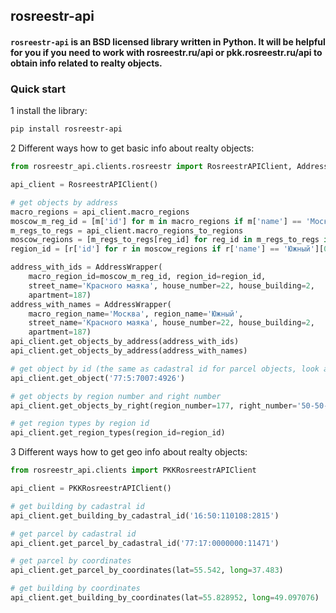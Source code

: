 ## rosreestr-api

#### `rosreestr-api` is an BSD licensed library written in Python. It will be helpful for you if you need to work with rosreestr.ru/api or pkk.rosreestr.ru/api to obtain info related to realty objects.

### Quick start

1 install the library:
```bash
pip install rosreestr-api
```

2 Different ways how to get basic info about realty objects:
```python
from rosreestr_api.clients.rosreestr import RosreestrAPIClient, AddressWrapper

api_client = RosreestrAPIClient()

# get objects by address
macro_regions = api_client.macro_regions
moscow_m_reg_id = [m['id'] for m in macro_regions if m['name'] == 'Москва'][0]
m_regs_to_regs = api_client.macro_regions_to_regions
moscow_regions = [m_regs_to_regs[reg_id] for reg_id in m_regs_to_regs if reg_id == moscow_m_reg_id][0]
region_id = [r['id'] for r in moscow_regions if r['name'] == 'Южный'][0]

address_with_ids = AddressWrapper(
    macro_region_id=moscow_m_reg_id, region_id=region_id,
    street_name='Красного маяка', house_number=22, house_building=2,
    apartment=187)
address_with_names = AddressWrapper(
    macro_region_name='Москва', region_name='Южный',
    street_name='Красного маяка', house_number=22, house_building=2,
    apartment=187)
api_client.get_objects_by_address(address_with_ids)
api_client.get_objects_by_address(address_with_names)

# get object by id (the same as cadastral id for parcel objects, look at `objectId` key)
api_client.get_object('77:5:7007:4926')

# get objects by region number and right number
api_client.get_objects_by_right(region_number=177, right_number='50-50-21/042/2012-234')

# get region types by region id
api_client.get_region_types(region_id=region_id)
```

3 Different ways how to get geo info about realty objects:
```python
from rosreestr_api.clients import PKKRosreestrAPIClient

api_client = PKKRosreestrAPIClient()

# get building by cadastral id
api_client.get_building_by_cadastral_id('16:50:110108:2815')

# get parcel by cadastral id
api_client.get_parcel_by_cadastral_id('77:17:0000000:11471')

# get parcel by coordinates
api_client.get_parcel_by_coordinates(lat=55.542, long=37.483)

# get building by coordinates
api_client.get_building_by_coordinates(lat=55.828952, long=49.097076)
```
